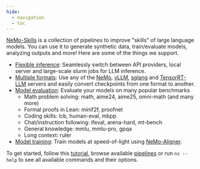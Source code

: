 ```yaml
---
hide:
  - navigation
  - toc
---
```


[NeMo-Skills](https://github.com/NVIDIA/NeMo-Skills) is a collection of pipelines to improve "skills" of large language models. You can use it to generate synthetic data, train/evaluate models, analyzing outputs and more!
Here are some of the things we support.

- [Flexible inference](basics/inference.md): Seamlessly switch between API providers, local server and large-scale slurm jobs for LLM inference.
- [Multiple formats](pipelines/checkpoint-conversion.md): Use any of the [NeMo](https://github.com/NVIDIA/NeMo), [vLLM](https://github.com/vllm-project/vllm), [sglang](https://github.com/sgl-project/sglang)
  and [TensorRT-LLM](https://github.com/NVIDIA/TensorRT-LLM) servers and easily convert checkpoints from one format to another.
- [Model evaluation](pipelines/evaluation.md): Evaluate your models on many popular benchmarks
    - Math problem solving: math, aime24, aime25, omni-math (and many more)
    - Formal proofs in Lean: minif2f, proofnet
    - Coding skills: lcb, human-eval, mbpp
    - Chat/instruction following: ifeval, arena-hard, mt-bench
    - General knowledge: mmlu, mmlu-pro, gpqa
    - Long context: ruler
- [Model training](pipelines/training.md): Train models at speed-of-light using [NeMo-Aligner](https://github.com/NVIDIA/NeMo-Aligner/).

To get started, follow this [tutorial](basics/index.md), browse available [pipelines](./pipelines/index.md) or run `ns --help` to see all available
commands and their options.